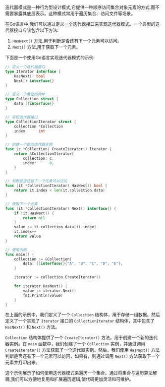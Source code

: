 迭代器模式是一种行为型设计模式,它提供一种顺序访问集合对象元素的方式,而不需要暴露其底层表示。这种模式常用于遍历集合、访问文件等场景。

在Go语言中,我们可以通过定义一个迭代器接口来实现迭代器模式。一个典型的迭代器接口应该包含以下方法:

1. `HasNext()` 方法,用于判断是否还有下一个元素可以访问。
2. `Next()` 方法,用于获取下一个元素。

下面是一个使用Go语言实现迭代器模式的示例:

```go
// 定义一个迭代器接口
type Iterator interface {
    HasNext() bool
    Next() interface{}
}

// 定义一个集合结构体
type Collection struct {
    data []interface{}
}

// 实现迭代器接口
type CollectionIterator struct {
    collection *Collection
    index      int
}

// 创建一个新的迭代器实例
func (c *Collection) CreateIterator() Iterator {
    return &CollectionIterator{
        collection: c,
        index:      0,
    }
}

// 判断是否还有下一个元素可以访问
func (it *CollectionIterator) HasNext() bool {
    return it.index < len(it.collection.data)
}

// 获取下一个元素
func (it *CollectionIterator) Next() interface{} {
    if !it.HasNext() {
        return nil
    }
    value := it.collection.data[it.index]
    it.index++
    return value
}

// 使用示例
func main() {
    collection := &Collection{
        data: []interface{}{"A", "B", "C", "D", "E"},
    }

    iterator := collection.CreateIterator()

    for iterator.HasNext() {
        value := iterator.Next()
        fmt.Println(value)
    }
}
```

在上面的示例中，我们定义了一个 `Collection` 结构体，用于存储一组数据。然后定义了一个实现了 `Iterator` 接口的 `CollectionIterator` 结构体，其中包含了 `HasNext()` 和 `Next()` 方法。

`Collection` 结构体提供了一个 `CreateIterator()` 方法，用于创建一个新的迭代器实例。在 `main` 函数中，我们创建了一个 `Collection` 实例，并通过调用 `CreateIterator()` 方法获取了一个迭代器实例。然后，我们使用 `HasNext()` 方法判断是否还有下一个元素可以访问，如果有，则通过调用 `Next()` 方法获取下一个元素并打印出来。

这个示例展示了如何使用迭代器模式来遍历一个集合。通过将集合与遍历算法解耦,我们可以方便地复用和扩展遍历逻辑,使代码更加灵活和可维护。